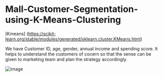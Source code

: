 # Mall-Customer-Segmentation-using-K-Means-Clustering
[Kmeans] (https://scikit-learn.org/stable/modules/generated/sklearn.cluster.KMeans.html)

We have  Customer ID, age, gender, annual income and spending score.
It helps  to understand the customers of cocern so that the sense can be given to marketing team and plan the strategy accordingly.

![image](https://user-images.githubusercontent.com/21165474/142364991-376824ff-f97a-4ff6-ba8e-f19dbc52d8cc.png)

